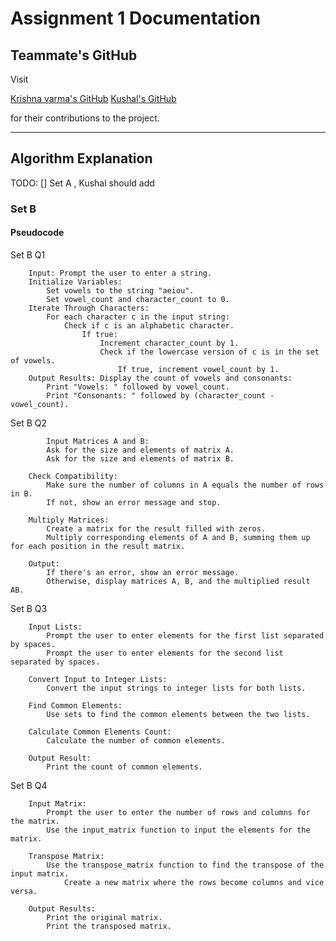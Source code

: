

# Assignment 1 Documentation

## Teammate's GitHub

Visit 

[Krishna varma's GitHub](https://github.com/teammateusername)
[Kushal's GitHub](https://github.com/teammateusername)


for their contributions to the project.

---

## Algorithm Explanation
TODO:
[] Set A , Kushal should add
### Set B
#### Pseudocode 

Set B Q1
```plaintext
    Input: Prompt the user to enter a string.
    Initialize Variables:
        Set vowels to the string "aeiou".
        Set vowel_count and character_count to 0.
    Iterate Through Characters:
        For each character c in the input string:
            Check if c is an alphabetic character.
                If true:
                    Increment character_count by 1.
                    Check if the lowercase version of c is in the set of vowels.
                        If true, increment vowel_count by 1.
    Output Results: Display the count of vowels and consonants:
        Print "Vowels: " followed by vowel_count.
        Print "Consonants: " followed by (character_count - vowel_count).
```

Set B Q2
```plaintext 
        Input Matrices A and B:
        Ask for the size and elements of matrix A.
        Ask for the size and elements of matrix B.

    Check Compatibility:
        Make sure the number of columns in A equals the number of rows in B.
        If not, show an error message and stop.

    Multiply Matrices:
        Create a matrix for the result filled with zeros.
        Multiply corresponding elements of A and B, summing them up for each position in the result matrix.

    Output:
        If there's an error, show an error message.
        Otherwise, display matrices A, B, and the multiplied result AB.
```

Set B Q3
```plaintext
    Input Lists:
        Prompt the user to enter elements for the first list separated by spaces.
        Prompt the user to enter elements for the second list separated by spaces.

    Convert Input to Integer Lists:
        Convert the input strings to integer lists for both lists.

    Find Common Elements:
        Use sets to find the common elements between the two lists.

    Calculate Common Elements Count:
        Calculate the number of common elements.

    Output Result:
        Print the count of common elements.
```

Set B Q4

```plaintext
    Input Matrix:
        Prompt the user to enter the number of rows and columns for the matrix.
        Use the input_matrix function to input the elements for the matrix.

    Transpose Matrix:
        Use the transpose_matrix function to find the transpose of the input matrix.
            Create a new matrix where the rows become columns and vice versa.

    Output Results:
        Print the original matrix.
        Print the transposed matrix.

```